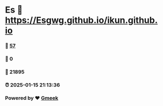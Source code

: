 # Es :link: https://Esgwg.github.io/ikun.github.io 
### :page_facing_up: [57](https://Esgwg.github.io/ikun.github.io/tag.html) 
### :speech_balloon: 0 
### :hibiscus: 21895 
### :alarm_clock: 2025-01-15 21:13:36 
### Powered by :heart: [Gmeek](https://github.com/Meekdai/Gmeek)
